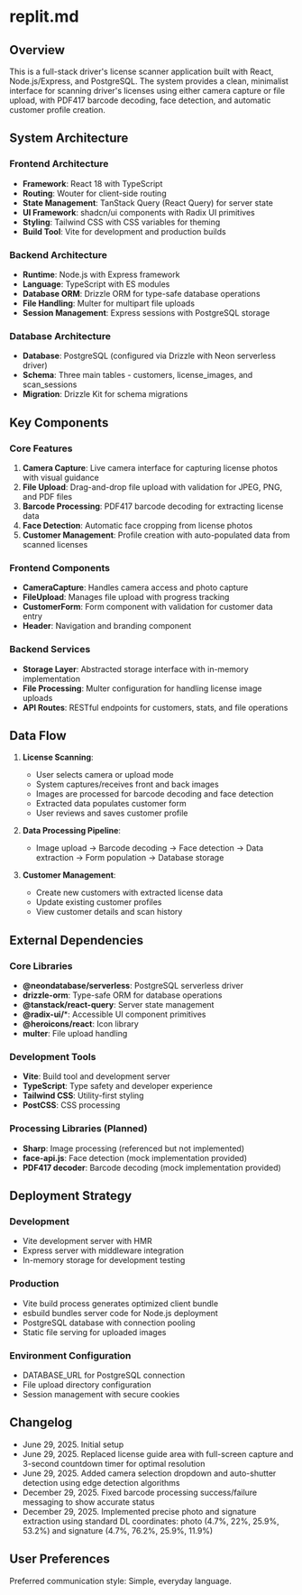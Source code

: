 # replit.md

## Overview

This is a full-stack driver's license scanner application built with React, Node.js/Express, and PostgreSQL. The system provides a clean, minimalist interface for scanning driver's licenses using either camera capture or file upload, with PDF417 barcode decoding, face detection, and automatic customer profile creation.

## System Architecture

### Frontend Architecture
- **Framework**: React 18 with TypeScript
- **Routing**: Wouter for client-side routing
- **State Management**: TanStack Query (React Query) for server state
- **UI Framework**: shadcn/ui components with Radix UI primitives
- **Styling**: Tailwind CSS with CSS variables for theming
- **Build Tool**: Vite for development and production builds

### Backend Architecture
- **Runtime**: Node.js with Express framework
- **Language**: TypeScript with ES modules
- **Database ORM**: Drizzle ORM for type-safe database operations
- **File Handling**: Multer for multipart file uploads
- **Session Management**: Express sessions with PostgreSQL storage

### Database Architecture
- **Database**: PostgreSQL (configured via Drizzle with Neon serverless driver)
- **Schema**: Three main tables - customers, license_images, and scan_sessions
- **Migration**: Drizzle Kit for schema migrations

## Key Components

### Core Features
1. **Camera Capture**: Live camera interface for capturing license photos with visual guidance
2. **File Upload**: Drag-and-drop file upload with validation for JPEG, PNG, and PDF files
3. **Barcode Processing**: PDF417 barcode decoding for extracting license data
4. **Face Detection**: Automatic face cropping from license photos
5. **Customer Management**: Profile creation with auto-populated data from scanned licenses

### Frontend Components
- **CameraCapture**: Handles camera access and photo capture
- **FileUpload**: Manages file upload with progress tracking
- **CustomerForm**: Form component with validation for customer data entry
- **Header**: Navigation and branding component

### Backend Services
- **Storage Layer**: Abstracted storage interface with in-memory implementation
- **File Processing**: Multer configuration for handling license image uploads
- **API Routes**: RESTful endpoints for customers, stats, and file operations

## Data Flow

1. **License Scanning**:
   - User selects camera or upload mode
   - System captures/receives front and back images
   - Images are processed for barcode decoding and face detection
   - Extracted data populates customer form
   - User reviews and saves customer profile

2. **Data Processing Pipeline**:
   - Image upload → Barcode decoding → Face detection → Data extraction → Form population → Database storage

3. **Customer Management**:
   - Create new customers with extracted license data
   - Update existing customer profiles
   - View customer details and scan history

## External Dependencies

### Core Libraries
- **@neondatabase/serverless**: PostgreSQL serverless driver
- **drizzle-orm**: Type-safe ORM for database operations
- **@tanstack/react-query**: Server state management
- **@radix-ui/***: Accessible UI component primitives
- **@heroicons/react**: Icon library
- **multer**: File upload handling

### Development Tools
- **Vite**: Build tool and development server
- **TypeScript**: Type safety and developer experience
- **Tailwind CSS**: Utility-first styling
- **PostCSS**: CSS processing

### Processing Libraries (Planned)
- **Sharp**: Image processing (referenced but not implemented)
- **face-api.js**: Face detection (mock implementation provided)
- **PDF417 decoder**: Barcode decoding (mock implementation provided)

## Deployment Strategy

### Development
- Vite development server with HMR
- Express server with middleware integration
- In-memory storage for development testing

### Production
- Vite build process generates optimized client bundle
- esbuild bundles server code for Node.js deployment
- PostgreSQL database with connection pooling
- Static file serving for uploaded images

### Environment Configuration
- DATABASE_URL for PostgreSQL connection
- File upload directory configuration
- Session management with secure cookies

## Changelog

- June 29, 2025. Initial setup
- June 29, 2025. Replaced license guide area with full-screen capture and 3-second countdown timer for optimal resolution
- June 29, 2025. Added camera selection dropdown and auto-shutter detection using edge detection algorithms
- December 29, 2025. Fixed barcode processing success/failure messaging to show accurate status
- December 29, 2025. Implemented precise photo and signature extraction using standard DL coordinates: photo (4.7%, 22%, 25.9%, 53.2%) and signature (4.7%, 76.2%, 25.9%, 11.9%)

## User Preferences

Preferred communication style: Simple, everyday language.